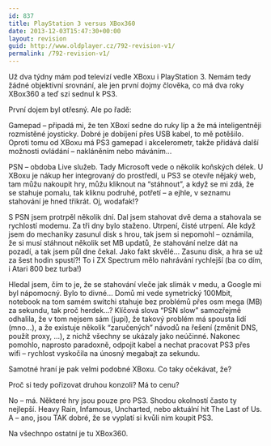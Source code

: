 ```yaml
---
id: 837
title: PlayStation 3 versus XBox360
date: 2013-12-03T15:47:30+00:00
layout: revision
guid: http://www.oldplayer.cz/792-revision-v1/
permalink: /792-revision-v1/
---
```

Už dva týdny mám pod televizí vedle XBoxu i PlayStation 3. Nemám tedy žádné objektivní srovnání, ale jen první dojmy člověka, co má dva roky XBox360 a teď szi sednul k PS3.

<!--more-->

První dojem byl otřesný. Ale po řadě:

Gamepad &#8211; připadá mi, že ten XBoxí sedne do ruky líp a že má inteligentněji rozmístěné joysticky. Dobré je dobíjení přes USB kabel, to mě potěšilo. Oproti tomu od XBoxu má PS3 gamepad i akcelerometr, takže přidává další možnosti ovládání &#8211; nakláněním nebo máváním&#8230;

PSN &#8211; obdoba Live služeb. Tady Microsoft vede o několik koňských délek. U XBoxu je nákup her integrovaný do prostředí, u PS3 se otevře nějaký web, tam můžu nakoupit hry, můžu kliknout na &#8220;stáhnout&#8221;, a když se mi zdá, že se stahuje pomalu, tak kliknu podruhé, potřetí &#8211; a ejhle, v seznamu stahování je hned třikrát. Oj, wodafak!?

S PSN jsem protrpěl několik dní. Dal jsem stahovat dvě dema a stahovala se rychlostí modemu. Za tři dny bylo staženo. Utrpení, čisté utrpení. Ale když jsem do mechaniky zasunul disk s hrou, tak jsem si nepomohl &#8211; oznámila, že si musí stáhnout několik set MB updatů, že stahování nelze dát na pozadí, a tak jsem půl dne čekal. Jako fakt skvělé&#8230; Zasunu disk, a hra se už za šest hodin spustí?! To i ZX Spectrum mělo nahrávání rychlejší (ba co dím, i Atari 800 bez turba!)

Hledal jsem, čím to je, že se stahování vleče jak slimák v medu, a Google mi byl nápomocný. Bylo to divné&#8230; Domů mi vede symetrický 100Mbit, notebook na tom samém switchi stahuje bez problémů přes osm mega (MB) za sekundu, tak proč herdek&#8230;? Klíčová slova &#8220;PSN slow&#8221; samozřejmě odhalila, že v tom nejsem sám (jupí), že takový problém má spousta lidí (mno&#8230;), a že existuje několik &#8220;zaručených&#8221; návodů na řešení (změnit DNS, použít proxy, &#8230;), z nichž všechny se ukázaly jako neúčinné. Nakonec pomohlo, naprosto paradoxně, odpojit kabel a nechat pracovat PS3 přes wifi &#8211; rychlost vyskočila na únosný megabajt za sekundu.

Samotné hraní je pak velmi podobné XBoxu. Co taky očekávat, že?

Proč si tedy pořizovat druhou konzoli? Má to cenu?

No &#8211; má. Některé hry jsou pouze pro PS3. Shodou okolností často ty nejlepší. Heavy Rain, Infamous, Uncharted, nebo aktuální hit The Last of Us. A &#8211; ano, jsou TAK dobré, že se vyplatí si kvůli nim koupit PS3.

Na všechnpo ostatní je tu XBox360.

<div id="google_plus_one">
  <g:plusone></g:plusone>
</div>

<div id="fb_send_like">
</div>